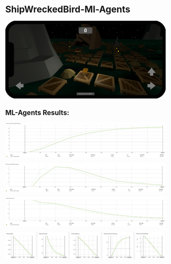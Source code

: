 # ShipWreckedBird-Ml-Agents

<p align="center">
  <img src="img/arrowsUI.png">
</p>

<h2>ML-Agents Results: </h2>

<p align="center">
  <img src="img/AILearn.png">
</p>

<p align="center">
  <img src="img/AILearn2.png">
</p>

<p align="center">
  <img src="img/AILearn7.png">
</p>

<p align="center">
  <img src="img/AILearn3.png">
</p>
